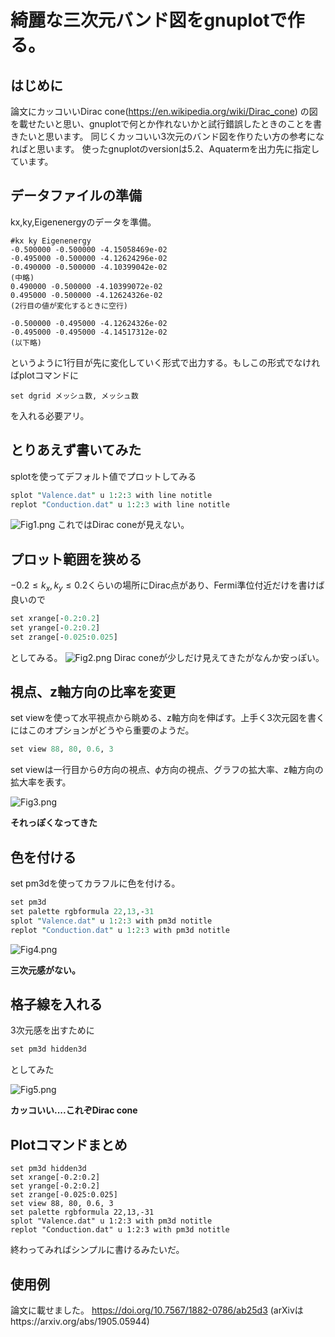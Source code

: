 # 綺麗な三次元バンド図をgnuplotで作る。
## はじめに
論文にカッコいいDirac cone(https://en.wikipedia.org/wiki/Dirac_cone) の図を載せたいと思い、gnuplotで何とか作れないかと試行錯誤したときのことを書きたいと思います。
同じくカッコいい3次元のバンド図を作りたい方の参考になればと思います。
使ったgnuplotのversionは5.2、Aquatermを出力先に指定しています。

## データファイルの準備
kx,ky,Eigenenergyのデータを準備。

```
#kx ky Eigenenergy
-0.500000 -0.500000 -4.15058469e-02
-0.495000 -0.500000 -4.12624296e-02
-0.490000 -0.500000 -4.10399042e-02
(中略)
0.490000 -0.500000 -4.10399072e-02
0.495000 -0.500000 -4.12624326e-02
(2行目の値が変化するときに空行)

-0.500000 -0.495000 -4.12624326e-02
-0.495000 -0.495000 -4.14517312e-02
(以下略)
```

というように1行目が先に変化していく形式で出力する。もしこの形式でなければplotコマンドに

```
set dgrid メッシュ数, メッシュ数
```

を入れる必要アリ。

## とりあえず書いてみた

splotを使ってデフォルト値でプロットしてみる

```perl 
splot "Valence.dat" u 1:2:3 with line notitle
replot "Conduction.dat" u 1:2:3 with line notitle
```
![Fig1.png](Dirac_fig1.png)
これではDirac coneが見えない。

## プロット範囲を狭める

$-0.2\leq k_x,k_y \leq 0.2$くらいの場所にDirac点があり、Fermi準位付近だけを書けば良いので

```perl 
set xrange[-0.2:0.2]
set yrange[-0.2:0.2]
set zrange[-0.025:0.025]
```
としてみる。
![Fig2.png](Dirac_fig2.png)
Dirac coneが少しだけ見えてきたがなんか安っぽい。

## 視点、z軸方向の比率を変更
set viewを使って水平視点から眺める、z軸方向を伸ばす。上手く3次元図を書くにはこのオプションがどうやら重要のようだ。

```perl 
set view 88, 80, 0.6, 3
```

set viewは一行目から$\theta$方向の視点、$\phi$方向の視点、グラフの拡大率、z軸方向の拡大率を表す。


![Fig3.png](Dirac_fig3.png)

**それっぽくなってきた**

## 色を付ける
set pm3dを使ってカラフルに色を付ける。

```perl 
set pm3d
set palette rgbformula 22,13,-31
splot "Valence.dat" u 1:2:3 with pm3d notitle
replot "Conduction.dat" u 1:2:3 with pm3d notitle
```

![Fig4.png](Dirac_fig4.png)

**三次元感がない。**

## 格子線を入れる
3次元感を出すために

```perl 
set pm3d hidden3d
```

としてみた

![Fig5.png](Dirac_fig5.png)

**カッコいい....これぞDirac cone**

## Plotコマンドまとめ

```perl:Dirac.plt
set pm3d hidden3d
set xrange[-0.2:0.2]
set yrange[-0.2:0.2]
set zrange[-0.025:0.025]
set view 88, 80, 0.6, 3
set palette rgbformula 22,13,-31
splot "Valence.dat" u 1:2:3 with pm3d notitle
replot "Conduction.dat" u 1:2:3 with pm3d notitle
```
終わってみればシンプルに書けるみたいだ。

## 使用例
論文に載せました。
https://doi.org/10.7567/1882-0786/ab25d3
(arXivはhttps://arxiv.org/abs/1905.05944)